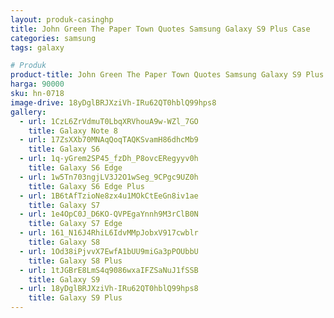 ```yaml
---
layout: produk-casinghp
title: John Green The Paper Town Quotes Samsung Galaxy S9 Plus Case
categories: samsung
tags: galaxy

# Produk
product-title: John Green The Paper Town Quotes Samsung Galaxy S9 Plus Case
harga: 90000
sku: hn-0718
image-drive: 18yDglBRJXziVh-IRu62QT0hblQ99hps8
gallery:
  - url: 1CzL6ZrVdmuT0LbqXRVhouA9w-WZl_7GO
    title: Galaxy Note 8
  - url: 17ZsXXb70MNAqQoqTAQKSvamH86dhcMb9
    title: Galaxy S6
  - url: 1q-yGrem2SP45_fzDh_P8ovcERegyyv0h
    title: Galaxy S6 Edge
  - url: 1w5Tn703ngjLV3J2O1wSeg_9CPgc9UZ0h
    title: Galaxy S6 Edge Plus
  - url: 1B6tAfTzioNe8zx4u1MOkCtEeGn8iv1ae
    title: Galaxy S7
  - url: 1e4OpC0J_D6KO-QVPEgaYnnh9M3rClB0N
    title: Galaxy S7 Edge
  - url: 161_N16J4RhiL6IdvMMpJobxV917cwblr
    title: Galaxy S8
  - url: 1Od38iPjvvX7EwfA1bUU9miGa3pPOUbbU
    title: Galaxy S8 Plus
  - url: 1tJGBrE8LmS4q9086wxaIFZSaNuJ1fSSB
    title: Galaxy S9
  - url: 18yDglBRJXziVh-IRu62QT0hblQ99hps8
    title: Galaxy S9 Plus
---
```

